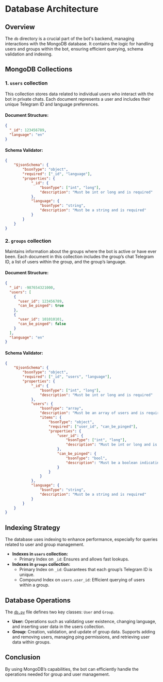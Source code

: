 # Database Architecture

## Overview
The `db` directory is a crucial part of the bot's backend, managing interactions with the MongoDB database. 
It contains the logic for handling users and groups within the bot, ensuring efficient querying, schema validation and indexing.

## MongoDB Collections

### 1. `users` collection
This collection stores data related to individual users who interact with the bot in private chats. 
Each document represents a user and includes their unique Telegram ID and language preferences.

#### Document Structure:
```json
{
  "_id": 123456789,
  "language": "en"
}
```

#### Schema Validator:
```json
{
    "$jsonSchema": {
        "bsonType": "object",
        "required": ["_id", "language"],
        "properties": {
            "_id": {
                "bsonType": ["int", "long"],
                "description": "Must be int or long and is required"
            },
            "language": {
                "bsonType": "string",
                "description": "Must be a string and is required"
            }
        }
    }
}
```

### 2. `groups` collection
Maintains information about the groups where the bot is active or have ever been. 
Each document in this collection includes the group’s chat Telegram ID, a list of users within the group, and the group’s language.

#### Document Structure:
```json
{
  "_id": -987654321000,
  "users": [
    {
      "user_id": 123456789,
      "can_be_pinged": true
    },
    {
      "user_id": 101010101,
      "can_be_pinged": false
    }
  ],
  "language": "en"
}
```

#### Schema Validator:

```json
{
    "$jsonSchema": {
        "bsonType": "object",
        "required": ["_id", "users", "language"],
        "properties": {
            "_id": {
                "bsonType": ["int", "long"],
                "description": "Must be int or long and is required"
            },
            "users": {
                "bsonType": "array",
                "description": "Must be an array of users and is required",
                "items": {
                    "bsonType": "object",
                    "required": ["user_id", "can_be_pinged"],
                    "properties": {
                        "user_id": {
                            "bsonType": ["int", "long"],
                            "description": "Must be int or long and is required"
                        },
                        "can_be_pinged": {
                            "bsonType": "bool",
                            "description": "Must be a boolean indicating if the user can be pinged"
                        }
                    }
                }
            },
            "language": {
                "bsonType": "string",
                "description": "Must be a string and is required"
            }
        }
    }
}
```

## Indexing Strategy
The database uses indexing to enhance performance, especially for queries related to user and group management.

- **Indexes in `users` collection:**
    - Primary Index on `_id`: Ensures and allows fast lookups.
- **Indexes in `groups` collection:**
  - Primary Index on `_id`: Guarantees that each group’s Telegram ID is unique.
  - Compound Index on `users.user_id`: Efficient querying of users within a group.

## Database Operations
The [`db.py`](db.py) file defines two key classes: `User` and `Group`.
- **User:** Operations such as validating user existence, changing language, and inserting user data in the users collection.
- **Group:** Creation, validation, and update of group data. 
Supports adding and removing users, managing ping permissions, and retrieving user data within groups.

## Conclusion
By using MongoDB’s capabilities, the bot can efficiently handle the operations needed for group and user management.